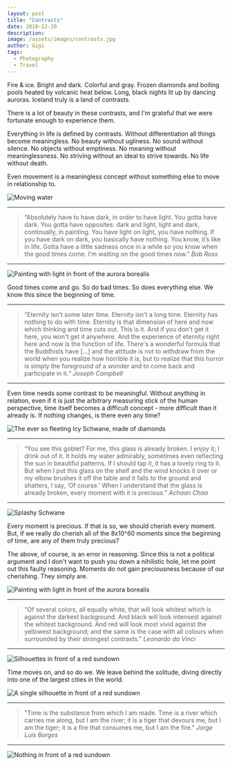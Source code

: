```yaml
---
layout: post
title: "Contrasts"
date: 2018-12-20
description:
image: /assets/images/contrasts.jpg
author: Gigi
tags:
  - Photography
  - Travel
---
```


Fire & ice. Bright and dark. Colorful and gray. Frozen diamonds and boiling pools heated by volcanic heat below. Long, black nights lit up by dancing auroras. Iceland truly is a land of contrasts.

There is a lot of beauty in these contrasts, and I'm grateful that we were fortunate enough to experience them.

Everything in life is defined by contrasts. Without differentiation all things become meaningless. No beauty without ugliness. No sound without silence. No objects without emptiness. No meaning without meaninglessness. No striving without an ideal to strive towards. No life without death.

Even movement is a meaningless concept without something else to move in relationship to.

![Moving water](/assets/images/eternal-carving.jpg)

----

<blockquote>
“Absolutely have to have dark, in order to have light. You gotta have dark. You gotta have opposites: dark and light, light and dark, continually, in painting. You have light on light, you have nothing. If you have dark on dark, you basically have nothing. You know, it’s like in life. Gotta have a little sadness once in a while so you know when the good times come. I'm waiting on the good times now.”
<cite>Bob Ross</cite>
</blockquote>

----

![Painting with light in front of the aurora borealis](/assets/images/aurora.jpg)

Good times come and go. So do bad times. So does everything else. We know this since the beginning of time.

----

<blockquote>
“Eternity isn't some later time. Eternity isn't a long time. Eternity has nothing to do with time. Eternity is that dimension of here and now which thinking and time cuts out. This is it. And if you don't get it here, you won't get it anywhere. And the experience of eternity right here and now is the function of life. There's a wonderful formula that the Buddhists have [...] and the attitude is not to withdraw from the world when you realize how horrible it is, but to realize that this horror is simply the foreground of a wonder and to come back and participate in it.“
<cite>Joseph Campbell</cite>
</blockquote>

----

Even time needs some contrast to be meaningful. Without anything in relation, even if it is just the arbitrary measuring stick of the human perspective, time itself becomes a difficult concept - more difficult than it already is. If nothing changes, is there even any time?

![The ever so fleeting Icy Schwane, made of diamonds](/assets/images/icy-schwane.jpg)

----

<blockquote>
“You see this goblet? For me, this glass is already broken. I enjoy it; I drink out of it. It holds my water admirably, sometimes even reflecting the sun in beautiful patterns. If I should tap it, it has a lovely ring to it. But when I put this glass on the shelf and the wind knocks it over or my elbow brushes it off the table and it falls to the ground and shatters, I say, ‘Of course.’ When I understand that the glass is already broken, every moment with it is precious.”
<cite>Achaan Chaa</cite>
</blockquote>

----

![Splashy Schwane](/assets/images/icy-splash.jpg)

Every moment is precious. If that is so, we should cherish every moment. But, if we really do cherish all of the 8x10^60 moments since the beginning of time, are any of them truly precious?

The above, of course, is an error in reasoning. Since this is not a political argument and I don't want to push you down a nihilistic hole, let me point out this faulty reasoning. Moments do not gain preciousness because of our cherishing. They simply are.

![Painting with light in front of the aurora borealis](/assets/images/aurora.jpg)

----

<blockquote>
"Of several colors, all equally white, that will look whitest which is against the darkest background. And black will look intensest against the whitest background. And red will look most vivid against the yellowest background; and the same is the case with all colours when surrounded by their strongest contrasts."
<cite>Leonardo da Vinci</cite>
</blockquote>

----

![Silhouettes in front of a red sundown](/assets/images/silhouettes-sundown.jpg)

Time moves on, and so do we. We leave behind the solitude, diving directly into one of the largest cities in the world.

![A single silhouette in front of a red sundown](/assets/images/silhouette-sundown.jpg)

----

<blockquote>
"Time is the substance from which I am made. Time is a river which carries me along, but I am the river; it is a tiger that devours me, but I am the tiger; it is a fire that consumes me, but I am the fire."
<cite>Jorge Luis Borges</cite>
</blockquote>

----

![Nothing in front of a red sundown](/assets/images/icelandic-sundown.jpg#full)
